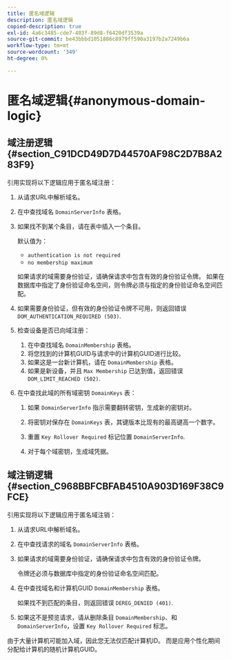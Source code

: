 ```yaml
---
title: 匿名域逻辑
description: 匿名域逻辑
copied-description: true
exl-id: 4a6c3485-cde7-403f-89d8-f6420df3539a
source-git-commit: be43bbbd1051886c8979ff590a3197b2a7249b6a
workflow-type: tm+mt
source-wordcount: '349'
ht-degree: 0%

---
```


# 匿名域逻辑{#anonymous-domain-logic}

## 域注册逻辑 {#section_C91DCD49D7D44570AF98C2D7B8A283F9}

引用实现将以下逻辑应用于匿名域注册：

1. 从请求URL中解析域名。
1. 在中查找域名 `DomainServerInfo` 表格。
1. 如果找不到某个条目，请在表中插入一个条目。

   默认值为：

   * `authentication is not required`
   * `no membership maximum`

   如果请求的域需要身份验证，请确保请求中包含有效的身份验证令牌。 如果在数据库中指定了身份验证命名空间，则令牌必须与指定的身份验证命名空间匹配。
1. 如果需要身份验证，但有效的身份验证令牌不可用，则返回错误 `DOM_AUTHENTICATION_REQUIRED (503)`.
1. 检查设备是否已向域注册：

   1. 在中查找域名 `DomainMembership` 表格。
   1. 将您找到的计算机GUID与请求中的计算机GUID进行比较。
   1. 如果这是一台新计算机，请在 `DomainMembership` 表格。
   1. 如果是新设备，并且 `Max Membership` 已达到值，返回错误 `DOM_LIMIT_REACHED (502)`.

1. 在中查找此域的所有域密钥 `DomainKeys` 表：

   1. 如果 `DomainServerInfo` 指示需要翻转密钥，生成新的密钥对。
   1. 将密钥对保存在 `DomainKeys` 表，其键版本比现有的最高键高一个数字。
   1. 重置 `Key Rollover Required` 标记位置 `DomainServerInfo`.

   1. 对于每个域密钥，生成域凭据。

## 域注销逻辑 {#section_C968BBFCBFAB4510A903D169F38C9FCE}

引用实现将以下逻辑应用于匿名域注销：

1. 从请求URL中解析域名。
1. 在中查找请求的域名 `DomainServerInfo` 表格。
1. 如果请求的域需要身份验证，请确保请求中包含有效的身份验证令牌。

   令牌还必须与数据库中指定的身份验证命名空间匹配。
1. 在中查找域名和计算机GUID `DomainMembership` 表格。

   如果找不到匹配的条目，则返回错误 `DEREG_DENIED (401)`.

1. 如果这不是预览请求，请从删除条目 `DomainMembership`、和 `DomainServerInfo`，设置 `Key Rollover Required` 标志。

由于大量计算机可能加入域，因此您无法仅匹配计算机ID。 而是应用个性化期间分配给计算机的随机计算机GUID。
